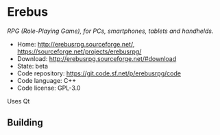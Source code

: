 # Erebus

_RPG (Role-Playing Game), for PCs, smartphones, tablets and handhelds._

- Home: http://erebusrpg.sourceforge.net/, https://sourceforge.net/projects/erebusrpg/
- Download: http://erebusrpg.sourceforge.net/#download
- State: beta
- Code repository: https://git.code.sf.net/p/erebusrpg/code
- Code language: C++
- Code license: GPL-3.0

Uses Qt

## Building


